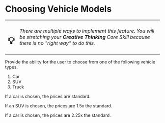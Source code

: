 # Choosing Vehicle Models

| | |
|:---:|:---|
| <h1>&#x1F4A1;</h1> |  _There are multiple ways to implement this feature. You will be stretching your **Creative Thinking** Core Skill because there is no "right way" to do this._ |

Provide the ability for the user to choose from one of the following vehicle types.

1. Car
1. SUV
1. Truck

If a car is chosen, the prices are standard.

If an SUV is chosen, the prices are 1.5x the standard.

If a car is chosen, the prices are 2.25x the standard.